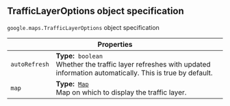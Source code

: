 <h2 id="TrafficLayerOptions"> TrafficLayerOptions object specification </h2><p>
<code><span itemprop="path">google.maps</span>.<span itemprop="name">TrafficLayerOptions</span></code>
object specification
</p><div class="devsite-table-wrapper"><table class="properties responsive" summary="interface TrafficLayerOptions - Properties">
<thead>
<tr><th colspan="2">Properties</th>
</tr></thead>
<tbody>
<tr>
<td><code><span>autoRefresh</span></code></td>
<td><div><strong>Type:</strong>&nbsp; <code>boolean</code></div>
<div class="desc">Whether the traffic layer refreshes with updated information automatically. This is true by default.</div></td>
</tr>
<tr>
<td><code><span>map</span></code></td>
<td><div><strong>Type:</strong>&nbsp; <code><a href="https://github.com/amenadiel/google-maps-documentation/blob/master/docs/Map.md">Map</a></code></div>
<div class="desc">Map on which to display the traffic layer.</div></td>
</tr>
</tbody>
</table></div>